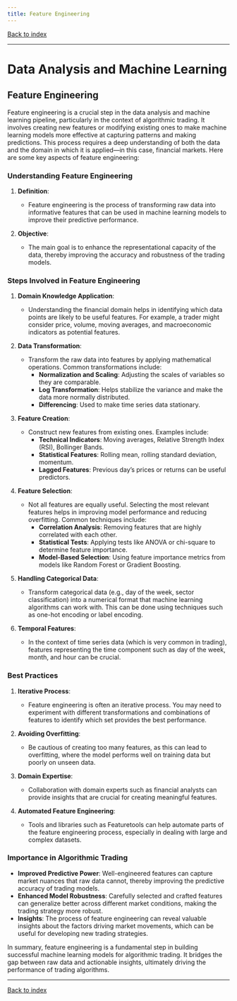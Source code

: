 ```yaml
---
title: Feature Engineering
---
```


[Back to index](index.html)

---
# Data Analysis and Machine Learning
## Feature Engineering

Feature engineering is a crucial step in the data analysis and machine learning pipeline, particularly in the context of algorithmic trading. It involves creating new features or modifying existing ones to make machine learning models more effective at capturing patterns and making predictions. This process requires a deep understanding of both the data and the domain in which it is applied—in this case, financial markets. Here are some key aspects of feature engineering:

### Understanding Feature Engineering
1. **Definition**:
   - Feature engineering is the process of transforming raw data into informative features that can be used in machine learning models to improve their predictive performance.

2. **Objective**:
   - The main goal is to enhance the representational capacity of the data, thereby improving the accuracy and robustness of the trading models.

### Steps Involved in Feature Engineering

1. **Domain Knowledge Application**:
   - Understanding the financial domain helps in identifying which data points are likely to be useful features. For example, a trader might consider price, volume, moving averages, and macroeconomic indicators as potential features.
   
2. **Data Transformation**:
   - Transform the raw data into features by applying mathematical operations. Common transformations include:
     - **Normalization and Scaling**: Adjusting the scales of variables so they are comparable.
     - **Log Transformation**: Helps stabilize the variance and make the data more normally distributed.
     - **Differencing**: Used to make time series data stationary.

3. **Feature Creation**:
   - Construct new features from existing ones. Examples include:
     - **Technical Indicators**: Moving averages, Relative Strength Index (RSI), Bollinger Bands.
     - **Statistical Features**: Rolling mean, rolling standard deviation, momentum.
     - **Lagged Features**: Previous day’s prices or returns can be useful predictors.

4. **Feature Selection**:
   - Not all features are equally useful. Selecting the most relevant features helps in improving model performance and reducing overfitting. Common techniques include:
     - **Correlation Analysis**: Removing features that are highly correlated with each other.
     - **Statistical Tests**: Applying tests like ANOVA or chi-square to determine feature importance.
     - **Model-Based Selection**: Using feature importance metrics from models like Random Forest or Gradient Boosting.

5. **Handling Categorical Data**:
   - Transform categorical data (e.g., day of the week, sector classification) into a numerical format that machine learning algorithms can work with. This can be done using techniques such as one-hot encoding or label encoding.

6. **Temporal Features**:
   - In the context of time series data (which is very common in trading), features representing the time component such as day of the week, month, and hour can be crucial. 

### Best Practices

1. **Iterative Process**:
   - Feature engineering is often an iterative process. You may need to experiment with different transformations and combinations of features to identify which set provides the best performance.

2. **Avoiding Overfitting**:
   - Be cautious of creating too many features, as this can lead to overfitting, where the model performs well on training data but poorly on unseen data.

3. **Domain Expertise**:
   - Collaboration with domain experts such as financial analysts can provide insights that are crucial for creating meaningful features.

4. **Automated Feature Engineering**:
   - Tools and libraries such as Featuretools can help automate parts of the feature engineering process, especially in dealing with large and complex datasets.

### Importance in Algorithmic Trading
- **Improved Predictive Power**: Well-engineered features can capture market nuances that raw data cannot, thereby improving the predictive accuracy of trading models.
- **Enhanced Model Robustness**: Carefully selected and crafted features can generalize better across different market conditions, making the trading strategy more robust.
- **Insights**: The process of feature engineering can reveal valuable insights about the factors driving market movements, which can be useful for developing new trading strategies.

In summary, feature engineering is a fundamental step in building successful machine learning models for algorithmic trading. It bridges the gap between raw data and actionable insights, ultimately driving the performance of trading algorithms.

---
[Back to index](index.html)
